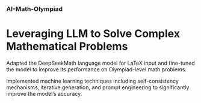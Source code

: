 ### AI-Math-Olympiad

# Leveraging LLM to Solve Complex Mathematical Problems

Adapted the DeepSeekMath language model for LaTeX input and fine-tuned the model to improve its performance on Olympiad-level math problems.

Implemented machine learning techniques including self-consistency mechanisms, iterative generation, and prompt engineering to significantly improve the model’s accuracy.
